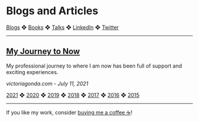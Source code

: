 # Blogs and Articles

[Blogs](blogs.md) ❖ [Books](books.md) ❖ [Talks](talks.md) ❖ [LinkedIn](https://www.linkedin.com/in/victoriagonda/) ❖ [Twitter](https://twitter.com/TTGonda)

---

## [My Journey to Now](blogs/2021/my-journey-to-now.md)
My professional journey to where I am now has been full of support and exciting experiences.

_victoriagonda.com - July 11, 2021_


[2021](blogs.md) ❖ [2020](blogs/2020.md) ❖ [2019](blogs/2019.md) ❖ [2018](blogs/2018.md) ❖ [2017](blogs/2017.md) ❖ [2016](blogs/2016.md) ❖ [2015](blogs/2015.md)

---

If you like my work, consider [buying me a coffee ☕](https://www.buymeacoffee.com/96JjLEW)!
